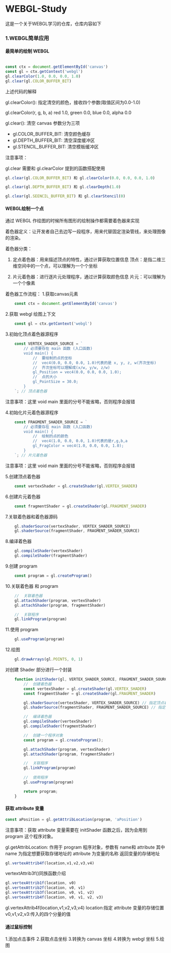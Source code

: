 # WEBGL-Study

这是一个关于WEBGL学习的仓库，仓库内容如下

### 1.WEBGL简单应用

#### 最简单的绘制 WEBGL

``` JAVASCRIPT

const ctx = document.getElementById('canvas')
const gl = ctx.getContext('webgl')
gl.clearColor(1.0, 0.0, 0.0, 1.0)
gl.clear(gl.COLOR_BUFFER_BIT)

```

上述代码的解释

gl.clearColor(): 指定清空<canvas>的颜色，接收四个参数(取值区间为0.0-1.0)

gl.clearColor(r, g, b, a) 
red 1.0, green 0.0, blue 0.0, alpha 0.0

gl.clear(): 清空 canvas 参数分为三项

+ gl.COLOR_BUFFER_BIT: 清空颜色缓存
+ gl.DEPTH_BUFFER_BIT: 清空深度缓冲区
+ gl.STENCIL_BUFFER_BIT: 清空模板缓冲区

注意事项：

gl.clear 需要和 gl.clearColor 提到的函数搭配使用

``` JAVASCRIPT
gl.clear(gl.COLOR_BUFFER_BIT) 和 gl.clearColor(0.0, 0.0, 0.0, 1.0)

gl.clear(gl.DEPTH_BUFFER_BIT) 和 gl.clearDepth(1.0)

gl.clear(gl.SEENCIL_BUFFER_BIT) 和 gl.clearStencil(0)

```

#### WEBGL绘制一个点

通过 WEBGL 作绘图的时候所有图形的绘制操作都需要着色器来实现

着色器定义：让开发者自己去边写一段程序，用来代替固定渲染管线，来处理图像的渲染。

着色器分类：

1. 定点着色器：用来描述顶点的特性，通过计算获取位置信息
    顶点：是指二维三维空间中的一个点，可以理解为一个个坐标

2. 片元着色器：进行逐片元处理程序，通过计算获取颜色信息
    片元：可以理解为一个个像素

着色器工作流程：
1.获取canvas元素

``` JAVASCRIPT
    const ctx = document.getElementById('canvas')
```

2.获取 webgl 绘图上下文

``` JAVASCRIPT
    const gl = ctx.getContext('webgl')
```

3.初始化顶点着色器源程序

``` JAVASCRIPT
    const VERTEX_SHADER_SOURCE = `
        // 必须要存在 main 函数 (入口函数)
        void main() {
            //  要绘制的点的坐标
            //  vec4(0.0, 0.0, 0.0, 1.0)代表的是 x, y, z, w(齐次坐标)
            //  齐次坐标可以理解成(x/w, y/w, z/w)
            gl_Position = vec4(0.0, 0.0, 0.0, 1.0);
            //  点的大小
            gl_PointSize = 30.0;
        }
    `; // 顶点着色器
```

注意事项：这里 void main 里面的分号不能省略，否则程序会报错

4.初始化片元着色器源程序

``` JAVASCRIPT
    const FRAGMENT_SHADER_SOURCE = `
        // 必须要存在 main 函数 (入口函数)
        void main() {
            //  绘制的点的颜色
            //  vec4(1.0, 0.0, 0.0, 1.0)代表的是r,g,b,a
            gl_FragColor = vec4(1.0, 0.0, 0.0, 1.0);
        }
    `; // 片元着色器
```

注意事项：这里 void main 里面的分号不能省略，否则程序会报错

5.创建顶点着色器

``` JAVASCRIPT
    const vertexShader = gl.createShader(gl.VERTEX_SHADER)
```

6.创建片元着色器

``` JAVASCRIPT
    const fragmentShader = gl.createShader(gl.FRAGMENT_SHADER)
```

7.关联着色器和着色器源码

``` JAVASCRIPT
    gl.shaderSource(vertexShader, VERTEX_SHADER_SOURCE)
    gl.shaderSource(fragmentShader, FRAGMENT_SHADER_SOURCE)
```

8.编译着色器

``` JAVASCRIPT
    gl.compileShader(vertexShader)
    gl.compileShader(fragmentShader)
```

9.创建 program

``` JAVASCRIPT
    const program = gl.createProgram()
```

10.关联着色器 和 program

``` JAVASCRIPT
    //  关联着色器
    gl.attachShader(program, vertexShader)
    gl.attachShader(program, fragmentShader)

    //  关联程序
    gl.linkProgram(program)
```

11.使用 program

``` JAVASCRIPT
    gl.useProgram(program)
```

12.绘图

``` JAVASCRIPT
    gl.drawArrays(gl.POINTS, 0, 1)
```

对创建 Shader 部分进行一个封装

``` JAVASCRIPT
    function initShader(gl, VERTEX_SHADER_SOURCE, FRAGMENT_SHADER_SOURCE) {
        //  创建着色器
        const vertexShader = gl.createShader(gl.VERTEX_SHADER)
        const fragmentShader = gl.createShader(gl.FRAGMENT_SHADER)

        gl.shaderSource(vertexShader, VERTEX_SHADER_SOURCE) // 指定顶点着色器的源码
        gl.shaderSource(fragmentShader, FRAGMENT_SHADER_SOURCE) // 指定片元着色器的源码

        //  编译着色器
        gl.compileShader(vertexShader)
        gl.compileShader(fragmentShader)

        //  创建一个程序对象
        const program = gl.createProgram();

        gl.attachShader(program, vertexShader)
        gl.attachShader(program, fragmentShader)

        //  关联程序
        gl.linkProgram(program)
        
        //  使用程序
        gl.useProgram(program)

        return program;
    }
```

#### 获取 attribute 变量

``` JAVASCRIPT
const aPosition = gl.getAttribLocation(program, 'aPosition')
```

注意事项：获取 attribute 变量需要在 initShader 函数之后，因为会用到 program 这个程序对象。

gl.getAttribLocation: 作用于 program 程序对象，参数有 name和 attribute
其中 name 为指定想要获取存储地址的 attribute 为变量的名称
返回变量的存储地址

``` JAVASCRIPT
gl.vertexAttrib4f(location,v1,v2,v3,v4)
```

vertextAttrib3f()同族函数介绍

``` JAVASCRIPT
gl.vertexAttrib1f(location, v0)
gl.vertexAttrib2f(location, v0, v1)
gl.vertexAttrib3f(location, v0, v1, v2)
gl.vertexAttrib4f(location, v0, v1, v2, v3)
```

gl.vertexAttrib4f(location,v1,v2,v3,v4) location:指定 attribute 变量的存储位置 v0,v1,v2,v3:传入的四个分量的值

#### 通过鼠标控制

1.添加点击事件
2.获取点击坐标
3.转换为 canvas 坐标
4.转换为 webgl 坐标
5.绘图
